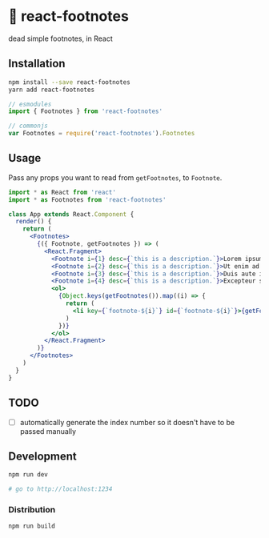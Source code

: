 # 👣 react-footnotes

dead simple footnotes, in React

## Installation

```sh
npm install --save react-footnotes
yarn add react-footnotes
```

```js
// esmodules
import { Footnotes } from 'react-footnotes'

// commonjs
var Footnotes = require('react-footnotes').Footnotes
```

## Usage

Pass any props you want to read from `getFootnotes`, to `Footnote`.

```jsx
import * as React from 'react'
import * as Footnotes from 'react-footnotes'

class App extends React.Component {
  render() {
    return (
      <Footnotes>
        {({ Footnote, getFootnotes }) => (
          <React.Fragment>
            <Footnote i={1} desc={`this is a description.`}>Lorem ipsum dolor sit amet, consectetur adipiscing elit.</Footnote> Text that doesnt need to be footnoted, can be passed as normal text.
            <Footnote i={2} desc={`this is a description.`}>Ut enim ad minim veniam, quis nostrud exercitation ullamco laboris nisi ut aliquip ex ea commodo consequat.</Footnote>
            <Footnote i={3} desc={`this is a description.`}>Duis aute irure dolor in reprehenderit in voluptate velit esse cillum dolore eu fugiat nulla pariatur.</Footnote>
            <Footnote i={4} desc={`this is a description.`}>Excepteur sint occaecat cupidatat non proident, sunt in culpa qui officia deserunt mollit anim id est laborum.</Footnote>
            <ol>
              {Object.keys(getFootnotes()).map((i) => {
                return (
                  <li key={`footnote-${i}`} id={`footnote-${i}`}>{getFootnotes()[i].desc}</li>
                )
              })}
            </ol>
          </React.Fragment>
        )}
      </Footnotes>
    )
  }
}
```

## TODO

- [ ] automatically generate the index number so it doesn't have to be passed manually

## Development

```sh
npm run dev

# go to http://localhost:1234
```

### Distribution

```sh
npm run build
```
